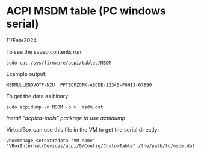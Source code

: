 # ACPI MSDM table (PC windows serial)
11/Feb/2024

To see the saved contents run:

    sudo cat /sys/firmware/acpi/tables/MSDM

Example output:

    MSDMUbLENOVOTP-N2U  PPTECFZGFK-ABCDE-12345-FGHIJ-67890

To get the data as binary:

    sudo acpidump -n MSDM -b >  msdm.dat

*Install "acpica-tools" package to use acpidump*

VirtualBox can use this file in the VM to get the serial directly:

    vboxmanage setextradata "VM name" "VBoxInternal/Devices/acpi/0/Config/CustomTable" /the/path/to/msdm.dat
